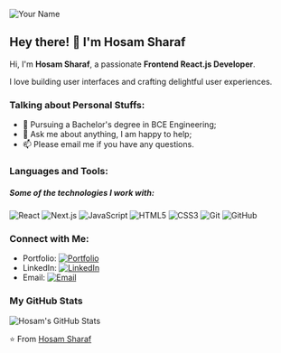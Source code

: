![Your Name](https://github.com/L1cardo/L1cardo/raw/master/assets/me.gif)
## Hey there! 👋 I'm Hosam Sharaf

Hi, I'm **Hosam Sharaf**, a passionate **Frontend React.js Developer**.

I love building user interfaces and crafting delightful user experiences.

### Talking about Personal Stuffs:

- 💼 Pursuing a Bachelor's degree in BCE Engineering;
- 💬 Ask me about anything, I am happy to help;
- 📫 Please email me if you have any questions.

### Languages and Tools:

##### Some of the technologies I work with:

![React](https://img.shields.io/badge/-React-222222?style=flat&logo=React&logoColor=61DAFB)
![Next.js](https://img.shields.io/badge/-Next.js-222222?style=flat&logo=Next.js&logoColor=white)
![JavaScript](https://img.shields.io/badge/-JavaScript-222222?style=flat&logo=javascript&logoColor=F7DF1E)
![HTML5](https://img.shields.io/badge/-HTML5-222222?style=flat&logo=html5&logoColor=E34F26)
![CSS3](https://img.shields.io/badge/-CSS3-222222?style=flat&logo=css3&logoColor=1572B6)
![Git](https://img.shields.io/badge/-Git-222222?style=flat&logo=git&logoColor=F05032)
![GitHub](https://img.shields.io/badge/-GitHub-222222?style=flat&logo=github&logoColor=181717)

### Connect with Me:

- Portfolio: [![Portfolio](https://img.shields.io/badge/hosam--portfolio-3693F3?style=flat-square&logo=icloud&logoColor=white)](https://hosam-portfolio.vercel.app/)
- LinkedIn: [![LinkedIn](https://img.shields.io/badge/hosam--sharaf-0077B5?style=flat-square&logo=linkedin&logoColor=white)](https://www.linkedin.com/in/hosam-sharaf-570245284/)
- Email: [![Email](https://img.shields.io/badge/hosamsharafxi@gmail.com-D14836?style=flat-square&logo=gmail&logoColor=white)](mailto:hosamsharafxi@gmail.com)

### My GitHub Stats

![Hosam's GitHub Stats](https://github-readme-stats.vercel.app/api?username=hosam-eddin&show_icons=true)


⭐️ From [Hosam Sharaf](https://hosam-portfolio.vercel.app/)
